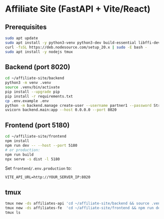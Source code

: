 # Affiliate Site (FastAPI + Vite/React)

## Prerequisites
```bash
sudo apt update
sudo apt install -y python3-venv python3-dev build-essential libffi-dev
curl -fsSL https://deb.nodesource.com/setup_20.x | sudo -E bash -
sudo apt install -y nodejs tmux
```

## Backend (port 8020)
```bash
cd ~/affiliate-site/backend
python3 -m venv .venv
source .venv/bin/activate
pip install --upgrade pip
pip install -r requirements.txt
cp .env.example .env
python -m backend.manage create-user --username partner1 --password StrongPass123
uvicorn backend.main:app --host 0.0.0.0 --port 8020
```

## Frontend (port 5180)
```bash
cd ~/affiliate-site/frontend
npm install
npm run dev -- --host --port 5180
# or production:
npm run build
npx serve -s dist -l 5180
```
Set `frontend/.env.production` to:
```
VITE_API_URL=http://YOUR_SERVER_IP:8020
```

## tmux
```bash
tmux new -ds affiliates-api 'cd ~/affiliate-site/backend && source .venv/bin/activate && uvicorn backend.main:app --host 0.0.0.0 --port 8020'
tmux new -ds affiliates-fe  'cd ~/affiliate-site/frontend && npm run dev -- --host --port 5180'
tmux ls
```
